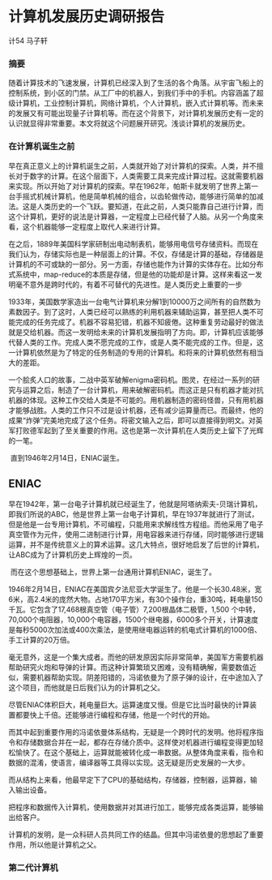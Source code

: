 # 计算机发展历史调研报告

计54 马子轩

### 摘要

​	随着计算技术的飞速发展，计算机已经深入到了生活的各个角落。从宇宙飞船上的控制系统，到小区的门禁。从工厂中的机器人，到我们手中的手机。内容涵盖了超级计算机，工业控制计算机，网络计算机，个人计算机，嵌入式计算机等。而未来的发展又有可能出现量子计算机等。而在这个背景下，对计算机发展历史有一定的认识就显得非常重要。本文将就这个问题展开研究。浅谈计算机的发展历史。



### 在计算机诞生之前

​	早在真正意义上的计算机诞生之前，人类就开始了对计算机的探索。人类，并不擅长对于数字的计算。在这个层面下，人类需要工具来完成计算过程。这就需要机器来实现。所以开始了对计算机的探索。早在1962年，帕斯卡就发明了世界上第一台手摇式机械计算机，他是简单机械的组合，以齿轮做传动，能够进行简单的加减法。这是人类历史的一个飞跃。要知道，在此之前，人类只能靠自己进行计算，而这个计算机，更好的说法是计算器，一定程度上已经代替了人脑。从另一个角度来看，这个机器能够一定程度上取代人来进行计算。

​	在之后，1889年美国科学家研制出电动制表机，能够用电信号存储资料。而现在我们认为，存储实际也是一种层面上的计算。不仅，存储是计算的基础，存储器是计算机的不可或缺的一部分。另一方面，存储也能作为计算的实体存在。比如分布式系统中，map-reduce的本质是存储，但是他的功能却是计算。这样来看这一发明毫不意外是跨时代的，有着不可替代的先进性。是人类历史上重要的一步

​	1933年，美国数学家造出一台电气计算机来分解1到10000万之间所有的自然数为素数因子。到了这时，人类已经可以熟练的利用机器来辅助运算，甚至把人类不可能完成的任务完成了。机器不容易犯错，机器不知疲倦。这种重复劳动最好的做法就是交给机器。而这一发明给未来的计算机发展指明了方向。即，计算机应该能够代替人类的工作。完成人类不愿完成的工作，或是人类不能完成的工作。但是，这一计算机依然是为了特定的任务制造的专用的计算机。和将来的计算机依然有相当大的差距。

​	一个脍炙人口的故事，二战中英军破解enigma密码机。图灵，在经过一系列的研究与运算之后，制造了一台计算机，用来破解密码机。而这正是只有机器才能对抗机器的体现。这种工作交给人类是不可能的。用机器制造的密码怪兽，只有用机器才能够战胜。人类的工作只不过是设计机器，还有减少运算量而已。而最终，他的成果“炸弹”完美地完成了这个任务。将密文输入之后，即可以直接得到明文。对英军打败德军起到了至关重要的作用。这也是第一次计算机在人类历史上留下了光辉的一笔。

​	直到1946年2月14日，ENIAC诞生。



## ENIAC	

​	早在1942年，第一台电子计算机就已经诞生了，他就是阿塔纳索夫-贝瑞计算机，即我们所说的ABC，他是世界上第一台电子计算机，早在1937年就进行了测试，但是他是一台专用计算机，不可编程，只能用来求解线性方程组。而他采用了电子真空管作为元件，使用二进制进行计算，用电容器来进行存储，同时能够进行逻辑运算，并不是传统意义上的算术运算。这几大特点，很好地启发了后世的计算机，让ABC成为了计算机历史上辉煌的一页。

​	而在这个思想基础上，世界上第一台通用计算机ENIAC，诞生了。

​	1946年2月14日，ENIAC在美国宾夕法尼亚大学诞生了。他是一个长30.48米，宽6米，高2.4米的庞然大物。占地170平方米，有30个操作台，重30吨，耗电量150千瓦。它包含了17,468根真空管（电子管）7,200根晶体二极管，1,500 个中转，70,000个电阻器，10,000个电容器，1500个继电器，6000多个开关，计算速度是每秒5000次加法或400次乘法，是使用继电器运转的机电式计算机的1000倍、手工计算的20万倍。

​	毫无意外，这是一个集大成者。而他的研发原因实际非常简单，美国军方需要机器帮助研究火炮和导弹的计算。而这种计算繁琐又困难，没有精确解，需要数值近似，需要机器帮助实现。阴差阳错的，冯诺依曼为了原子弹的设计，在中途加入了这个项目，而他就是日后我们认为的计算机之父。

​	尽管ENIAC体积巨大，耗电量巨大。运算速度又慢。但是它比当时最快的计算装置都要快上千倍。还能够进行编程和存储，他是一个时代的开始。

​	而其中起到重要作用的冯诺依曼体系结构，无疑是一个跨时代的发明。他将程序指令和存储数据合并在一起，都存在存储介质中。这样使对机器进行编程变得更加轻松愉快了。在这个基础上，运算就能被转化成一串数据。从整体角度来看，指令和数据的混淆，使语言，编译器等工具得以实现。这无疑是历史发展的一大步。

​	而从结构上来看，他最早定下了CPU的基础结构，存储器，控制器，运算器，输入输出设备。

​	把程序和数据传入计算机，使用数据并对其进行加工，能够完成各类运算，能够输出给客户。

​	计算机的发明，是一众科研人员共同工作的结晶。但其中冯诺依曼的思想起了重要作用，所以他是计算机之父。



### 第二代计算机

​	